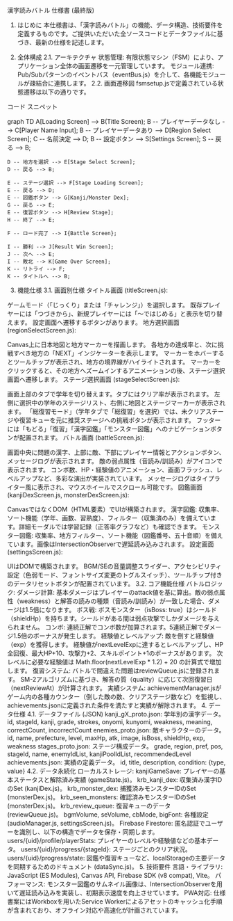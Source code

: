漢字読みバトル 仕様書 (最終版)
1. はじめに
本仕様書は、「漢字読みバトル」の機能、データ構造、技術要件を定義するものです。ご提供いただいた全ソースコードとデータファイルに基づき、最新の仕様を記述します。

2. 全体構成
2.1. アーキテクチャ
状態管理: 有限状態マシン（FSM）により、アプリケーション全体の画面遷移を一元管理しています。
モジュール連携: Pub/Subパターンのイベントバス（eventBus.js）を介して、各機能モジュールが疎結合に連携します。
2.2. 画面遷移図
fsmsetup.jsで定義されている状態遷移は以下の通りです。

コード スニペット

graph TD
    A[Loading Screen] --> B(Title Screen);
    B -- プレイヤーデータなし --> C[Player Name Input];
    B -- プレイヤーデータあり --> D[Region Select Screen];
    C -- 名前決定 --> D;
    B -- 設定ボタン --> S[Settings Screen];
    S -- 戻る --> B;

    D -- 地方を選択 --> E[Stage Select Screen];
    D -- 戻る --> B;

    E -- ステージ選択 --> F[Stage Loading Screen];
    E -- 戻る --> D;
    E -- 図鑑ボタン --> G[Kanji/Monster Dex];
    G -- 戻る --> E;
    E -- 復習ボタン --> H[Review Stage];
    H -- 終了 --> E;

    F -- ロード完了 --> I{Battle Screen};

    I -- 勝利 --> J[Result Win Screen];
    J -- 次へ --> E;
    I -- 敗北 --> K[Game Over Screen];
    K -- リトライ --> F;
    K -- タイトルへ --> B;
3. 機能仕様
3.1. 画面別仕様
タイトル画面 (titleScreen.js):

ゲームモード（「じっくり」または「チャレンジ」）を選択します。
既存プレイヤーには「つづきから」、新規プレイヤーには「〜ではじめる」と表示を切り替えます。
設定画面へ遷移するボタンがあります。
地方選択画面 (regionSelectScreen.js):

Canvas上に日本地図と地方マーカーを描画します。
各地方の達成率と、次に挑戦すべき地方の「NEXT」インジケーターを表示します。
マーカーをホバーするとツールチップが表示され、地方の境界線がハイライトされます。
マーカーをクリックすると、その地方へズームインするアニメーションの後、ステージ選択画面へ遷移します。
ステージ選択画面 (stageSelectScreen.js):

画面上部のタブで学年を切り替えます。タブにはクリア率が表示されます。
左側に選択中の学年のステージリスト、右側に地図とステージマーカーが表示されます。
「総復習モード」（学年タブで「総復習」を選択）では、未クリアステージや復習キューを元に推奨ステージへの挑戦ボタンが表示されます。
フッターには「もどる」「復習」「漢字図鑑」「モンスター図鑑」へのナビゲーションボタンが配置されます。
バトル画面 (battleScreen.js):

画面中央に問題の漢字、上部に敵、下部にプレイヤー情報とアクションボタン、メッセージログが表示されます。
敵の弱点属性（音読み/訓読み）がアイコンで表示されます。
コンボ数、HP・経験値のアニメーション、画面フラッシュ、レベルアップなど、多彩な演出が実装されています。
メッセージログはタイプライター風に表示され、マウスホイールでスクロール可能です。
図鑑画面 (kanjiDexScreen.js, monsterDexScreen.js):

CanvasではなくDOM（HTML要素）でUIが構築されます。
漢字図鑑: 収集率、ソート機能（学年、画数、習熟度）、フィルター（収集済のみ）を備えています。詳細モーダルでは学習記録（正答率グラフなど）も確認できます。
モンスター図鑑: 収集率、地方フィルター、ソート機能（図鑑番号、五十音順）を備えています。画像はIntersectionObserverで遅延読み込みされます。
設定画面 (settingsScreen.js):

UIはDOMで構築されます。
BGM/SEの音量調整スライダー、アクセシビリティ設定（色弱モード、フォントサイズ変更のトグルスイッチ）、ツールチップ付きのデータリセットボタンが配置されています。
3.2. コア機能仕様
バトルロジック:
ダメージ計算: 基本ダメージはプレイヤーのattack値を基に算出。敵の弱点属性（weakness）と解答の読みの種類（音読み/訓読み）が一致した場合、ダメージは1.5倍になります。
ボス戦: ボスモンスター（isBoss: true）はシールド（shieldHp）を持ちます。シールドがある間は弱点攻撃でしかダメージを与えられません。
コンボ: 連続正解でコンボ数が加算されます。5連続正解でダメージ1.5倍のボーナスが発生します。
経験値とレベルアップ:
敵を倒すと経験値（exp）を獲得します。
経験値がnextLevelExpに達するとレベルアップし、HP全回復、最大HP+10、攻撃力+2、スキルポイント+1のボーナスがあります。
次レベルに必要な経験値は Math.floor(nextLevelExp * 1.2) + 20 の計算式で増加します。
復習システム:
バトルで間違えた問題はreviewQueue.jsに登録されます。
SM-2アルゴリズムに基づき、解答の質（quality）に応じて次回復習日（nextReviewAt）が計算されます。
実績システム:
achievementManager.jsがゲーム内の各種カウンター（倒した敵の数、クリアステージ数など）を監視し、achievements.jsonに定義された条件を満たすと実績が解除されます。
4. データ仕様
4.1. データファイル (JSON)
kanji_gX_proto.json: 学年別の漢字データ。
id, stageId, kanji, grade, strokes, onyomi, kunyomi, weakness, meaning, correctCount, incorrectCount
enemies_proto.json: 敵キャラクターのデータ。
id, name, prefecture, level, maxHp, atk, image, isBoss, shieldHp, exp, weakness
stages_proto.json: ステージ構成データ。
grade, region, pref, pos, stageId, name, enemyIdList, kanjiPoolIdList, recommendedLevel
achievements.json: 実績の定義データ。
id, title, description, condition: {type, value}
4.2. データ永続化
ローカルストレージ:
kanjiGameSave: プレイヤーの基本ステータスと解除済み実績 (gameState.js)。
krb_kanji_dex: 収集済み漢字IDのSet (kanjiDex.js)。
krb_monster_dex: 捕獲済みモンスターIDのSet (monsterDex.js)。
krb_seen_monsters: 確認済みモンスターIDのSet (monsterDex.js)。
krb_review_queue: 復習キューのデータ (reviewQueue.js)。
bgmVolume, seVolume, cbMode, bigFont: 各種設定 (audioManager.js, settingsScreen.js)。
Firebase Firestore:
匿名認証でユーザーを識別し、以下の構造でデータを保存・同期します。
users/{uid}/profile/playerStats: プレイヤーのレベルや経験値などの基本データ。
users/{uid}/progress/{stageId}: ステージごとのクリア状況。
users/{uid}/progress/state: 図鑑や復習キューなど、localStorageの主要データを同期するためのドキュメント (dataSync.js)。
5. 技術要件
言語・ライブラリ: JavaScript (ES Modules), Canvas API, Firebase SDK (v8 compat), Vite。
パフォーマンス: モンスター図鑑のサムネイル画像は、IntersectionObserverを用いて遅延読み込みを実装し、初期表示速度を向上させています。
PWA対応: 仕様書案にはWorkboxを用いたService Workerによるアセットのキャッシュ化手順が含まれており、オフライン対応や高速化が計画されています。